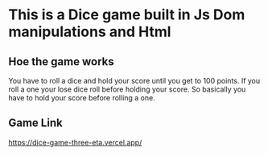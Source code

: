 # This is a Dice game built in Js Dom manipulations and Html

## Hoe the game works
You have to roll a dice and hold your score until you get to 100 points.
If you roll a one your lose dice roll before holding your score.
So basically you have to hold your score before rolling a one.

## Game Link 

https://dice-game-three-eta.vercel.app/

